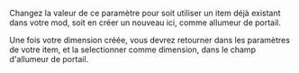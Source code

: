 Changez la valeur de ce paramètre pour soit utiliser un item déjà existant dans votre mod, soit en créer un nouveau ici, comme allumeur de portail.

Une fois votre dimension créée, vous devrez retourner dans les paramètres de votre item, et la selectionner comme dimension, dans le champ d'allumeur de portail.